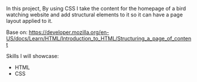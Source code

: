 In this project, By using CSS I take the content for the homepage of a bird watching website and add structural elements to it so it can have a page layout applied to it.

Base on: https://developer.mozilla.org/en-US/docs/Learn/HTML/Introduction_to_HTML/Structuring_a_page_of_content

Skills I will showcase: 
- HTML
- CSS